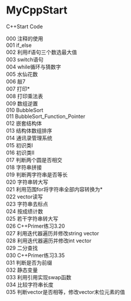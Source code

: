# MyCppStart
C++Start Code

000 注释的使用  
001 if_else  
002 利用if语句三个数选最大值  
003 switch语句  
004 while循环与猜数字  
005 水仙花数  
006 敲7  
007 打印*  
008 打印乘法表  
009 数组逆置  
010 BubbleSort  
011 BubbleSort_Function_Pointer  
012 嵌套结构体  
013 结构体数组排序  
014 通讯录管理系统  
015 初识类I  
016 初识类II  
017 判断两个圆是否相交  
018 字符串拼接  
019 判断两字符串是否等长  
020 字符串转大写  
021 利用范围for将字符串全部内容转换为*  
022 vector读写  
023 字符串去标点  
024 按成绩计数  
025 若干字符串转大写  
026 C++Primer练习3.20  
027 利用迭代器遍历并修改string vector  
028 利用迭代器遍历并修改int vector  
029 二分查找  
030 C++Primer练习3.35  
031 判断是否为前缀  
032 静态变量  
033 利用引用实现swap函数  
034 比较字符串长度  
035 判断vector是否相等，修改vector末位元素的值
